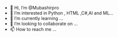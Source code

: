 - 👋 Hi, I’m @Mubashirpro
- 👀 I’m interested in Python , HTML ,C#,AI and ML...
- 🌱 I’m currently learning ...
- 💞️ I’m looking to collaborate on ...
- 📫 How to reach me ...

<!---
Mubashirpro/Mubashirpro is a ✨ special ✨ repository because its `README.md` (this file) appears on your GitHub profile.
You can click the Preview link to take a look at your changes.
--->
